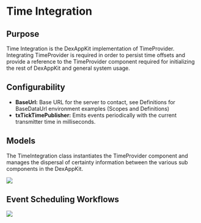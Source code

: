 # Time Integration

## Purpose

Time Integration is the DexAppKit implementation of TimeProvider. Integrating TimeProvider is required in order to persist time offsets and provide a reference to the TimeProvider component required for initializing the rest of DexAppKit and general system usage.

## Configurability
* **BaseUrl:** Base URL for the server to contact, see Definitions for BaseDataUrl environment examples (Scopes and Definitions)
* **txTickTimePublisher:** Emits events periodically with the current transmitter time in milliseconds.

## Models

The TimeIntegration class instantiates the TimeProvider component and manages the dispersal of certainty information between the various sub components in the DexAppKit.


![](../../../images/DexAppKit/settings_sync_manager/TimeIntergrationDiagram.png)


## Event Scheduling Workflows


![](../../../images/DexAppKit/settings_sync_manager/TI_EventSchedWorkflows.png)
